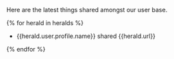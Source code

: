 Here are the latest things shared amongst our user base.

{% for herald in heralds %}
  
   - {{herald.user.profile.name}} shared {{herald.url}}
   
{% endfor %}